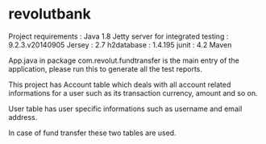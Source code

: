 # revolutbank
Project requirements : 
Java 1.8
Jetty server for integrated testing : 9.2.3.v20140905
Jersey : 2.7
h2database : 1.4.195
junit : 4.2
Maven

App.java in package com.revolut.fundtransfer is the main entry of the application, please run this to generate all the test reports.

This project has Account table which deals with all account related informations for a user such as its transaction currency, amount and so on.

User table has user specific informations such as username and email address.

In case of fund transfer these two tables are used.
